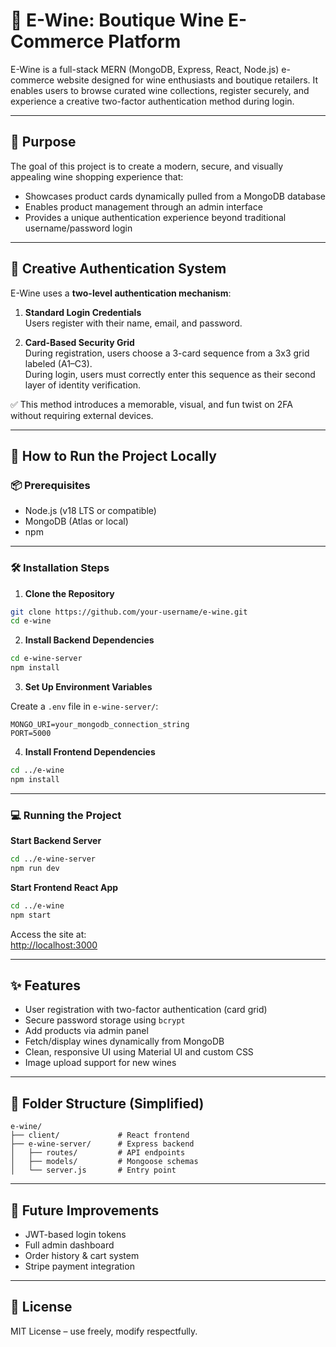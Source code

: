 # 🍷 E-Wine: Boutique Wine E-Commerce Platform

E-Wine is a full-stack MERN (MongoDB, Express, React, Node.js) e-commerce website designed for wine enthusiasts and boutique retailers. It enables users to browse curated wine collections, register securely, and experience a creative two-factor authentication method during login.

---

## 🎯 Purpose

The goal of this project is to create a modern, secure, and visually appealing wine shopping experience that:

- Showcases product cards dynamically pulled from a MongoDB database
- Enables product management through an admin interface
- Provides a unique authentication experience beyond traditional username/password login

---

## 🔐 Creative Authentication System

E-Wine uses a **two-level authentication mechanism**:

1. **Standard Login Credentials**  
   Users register with their name, email, and password.

2. **Card-Based Security Grid**  
   During registration, users choose a 3-card sequence from a 3x3 grid labeled (A1–C3).  
   During login, users must correctly enter this sequence as their second layer of identity verification.

✅ This method introduces a memorable, visual, and fun twist on 2FA without requiring external devices.

---

## 🚀 How to Run the Project Locally

### 📦 Prerequisites

- Node.js (v18 LTS or compatible)
- MongoDB (Atlas or local)
- npm

---

### 🛠 Installation Steps

1. **Clone the Repository**

```bash
git clone https://github.com/your-username/e-wine.git
cd e-wine
```

2. **Install Backend Dependencies**

```bash
cd e-wine-server
npm install
```

3. **Set Up Environment Variables**

Create a `.env` file in `e-wine-server/`:

```env
MONGO_URI=your_mongodb_connection_string
PORT=5000
```

4. **Install Frontend Dependencies**

```bash
cd ../e-wine
npm install
```

---

### 💻 Running the Project

**Start Backend Server**

```bash
cd ../e-wine-server
npm run dev
```

**Start Frontend React App**

```bash
cd ../e-wine
npm start
```

Access the site at:  
[http://localhost:3000](http://localhost:3000)

---

## ✨ Features

- User registration with two-factor authentication (card grid)
- Secure password storage using `bcrypt`
- Add products via admin panel
- Fetch/display wines dynamically from MongoDB
- Clean, responsive UI using Material UI and custom CSS
- Image upload support for new wines

---

## 📁 Folder Structure (Simplified)

```
e-wine/
├── client/             # React frontend
├── e-wine-server/      # Express backend
│   ├── routes/         # API endpoints
│   ├── models/         # Mongoose schemas
│   └── server.js       # Entry point
```

---

## 🧠 Future Improvements

- JWT-based login tokens
- Full admin dashboard
- Order history & cart system
- Stripe payment integration

---

## 📝 License

MIT License – use freely, modify respectfully.
